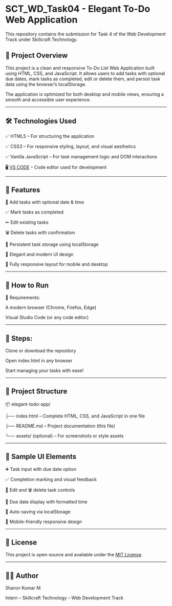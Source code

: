 # SCT_WD_Task04 - Elegant To-Do Web Application

This repository contains the submission for Task 4 of the Web Development Track under Skillcraft Technology.

## 📌 Project Overview

This project is a clean and responsive To-Do List Web Application built using HTML, CSS, and JavaScript. It allows users to add tasks with optional due dates, mark tasks as completed, edit or delete them, and persist task data using the browser’s localStorage.

The application is optimized for both desktop and mobile views, ensuring a smooth and accessible user experience.

---

## 🛠 Technologies Used

✅ HTML5 – For structuring the application

✅ CSS3 – For responsive styling, layout, and visual aesthetics

✅ Vanilla JavaScript – For task management logic and DOM interactions

🖥 [VS CODE](https://code.visualstudio.com) – Code editor used for development

---

## 🚀 Features

📝 Add tasks with optional date & time

✅ Mark tasks as completed

✏ Edit existing tasks

🗑 Delete tasks with confirmation

💾 Persistent task storage using localStorage

🎨 Elegant and modern UI design

📱 Fully responsive layout for mobile and desktop

---

## 🧪 How to Run

🔧 Requirements:

A modern browser (Chrome, Firefox, Edge)

Visual Studio Code (or any code editor)

---

## 👣 Steps:

Clone or download the repository

Open index.html in any browser

Start managing your tasks with ease!

---

## 📁 Project Structure

📦 elegant-todo-app/

├── index.html – Complete HTML, CSS, and JavaScript in one file

├── README.md – Project documentation (this file)

└── assets/ (optional) – For screenshots or style assets

---

## 📸 Sample UI Elements

➕ Task input with due date option

✅ Completion marking and visual feedback

📝 Edit and 🗑 delete task controls

📅 Due date display with formatted time

💾 Auto-saving via localStorage

📱 Mobile-friendly responsive design

---

## 📄 License

This project is open-source and available under the [MIT License](LICENCE).

---

## 🧑‍💻 Author

Sharon Kumar M

Intern – Skillcraft Technology – Web Development Track
